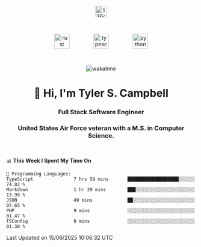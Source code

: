 <p align="center">
<a href="https://www.linkedin.com/in/t36campbell" target="blank"><img align="center" src="https://ik.imagekit.io/t36campbell/Portfolio/linkedin.png.original_m8bbGgPh6.png" alt="t36campbell" height="30" width="30" /></a>
</p>
<p align="center">
    <img src="https://rustacean.net/assets/rustacean-orig-noshadow.svg" alt="rust" width="40" height="40" style="margin: 6%;" />
    <img src="https://cdn.worldvectorlogo.com/logos/typescript.svg" alt="typescript" width="40" height="40" style="margin: 6%;" />
    <img src="https://cdn.worldvectorlogo.com/logos/python-5.svg" alt="python" width="40" height="40" style="margin: 6%;" />
</p>
<div align="center">
  
  ![wakatime](https://wakatime.com/badge/user/738aac7f-8868-4bc3-a1df-4c36703ee4b6.svg)
  
</div>

<h1 align="center">👋 Hi, I'm Tyler S. Campbell</h1>
<h3 align="center">Full Stack Software Engineer</h3>
<h3 align="center">United States Air Force veteran with a M.S. in Computer Science.</h3>
<br>

<!--START_SECTION:waka-->
📊 **This Week I Spent My Time On** 

```text
💬 Programming Languages: 
TypeScript               7 hrs 59 mins       ███████████████████░░░░░░   74.82 % 
Markdown                 1 hr 29 mins        ███░░░░░░░░░░░░░░░░░░░░░░   13.99 % 
JSON                     49 mins             ██░░░░░░░░░░░░░░░░░░░░░░░   07.65 % 
PHP                      9 mins              ░░░░░░░░░░░░░░░░░░░░░░░░░   01.47 % 
TSConfig                 8 mins              ░░░░░░░░░░░░░░░░░░░░░░░░░   01.30 % 
```


 Last Updated on 15/06/2025 10:06:32 UTC
<!--END_SECTION:waka-->
